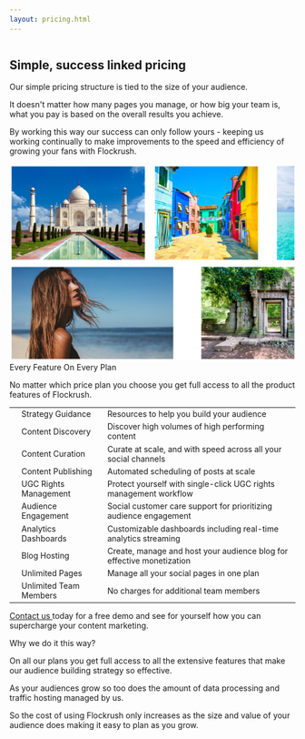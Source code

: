 ```yaml
---
layout: pricing.html
---
```


<div class="ui vertical stripe segment">
  <div class="ui stackable grid">
  <div class="two wide middle aligned column">
</div>
  <div class="seven wide middle aligned column">
  <h2 class="ui h-bold">Simple, success linked pricing</h2>
  <p class="p-em-166">
            Our simple pricing structure is tied to the size of your audience.
            </p>
  <p>It doesn't matter how many pages you manage, or how big your team is, what you pay is based on the overall results you achieve.</p>
  <p>By working this way our success can only follow yours - keeping us working continually to make improvements to the speed and efficiency of growing your fans with Flockrush.</p>
</div>
  <div class="six wide center aligned right floated column">
  <img class="ui image" src="/img/flockrush-discover-great-content-final.png" alt="Flockrush Discover Great Content">
</div>
</div>
</div>

<div class="ui vertical stripe segment grey-color">
  <div class="ui text container">
  <div class="ui h-bold">
  Every Feature On Every Plan
  </div>
  <p class="p-em-166">
No matter which price plan you choose you get full access to all the product features of Flockrush.
            </p>
  <table class="ui very basic table p-em-166"><tbody><tr><td><i class="checkmark green large icon"></i></td><td>Strategy Guidance</td><td>Resources to help you build your audience</td></tr><tr><td><i class="checkmark green large icon"></i></td><td>Content Discovery </td><td>Discover high volumes of high performing content</td></tr><tr><td><i class="checkmark green large icon"></i></td><td>Content Curation</td><td>Curate at scale, and with speed across all your social channels </td></tr><tr><td><i class="checkmark green large icon"></i></td><td>Content Publishing</td><td>Automated scheduling of posts at scale</td></tr><tr><td><i class="checkmark green large icon"></i></td><td>UGC Rights Management</td><td>Protect yourself with single-click UGC rights management workflow</td></tr><tr><td><i class="checkmark green large icon"></i></td><td>Audience Engagement </td><td>Social customer care support for prioritizing audience engagement</td></tr><tr><td><i class="checkmark green large icon"></i></td><td>Analytics Dashboards </td><td>Customizable dashboards including real-time analytics streaming</td></tr><tr><td><i class="checkmark green large icon"></i></td><td>Blog Hosting </td><td>Create, manage and host your audience blog for effective monetization</td></tr><tr><td><i class="checkmark green large icon"></i></td><td>Unlimited Pages </td><td>Manage all your social pages in one plan</td></tr><tr><td><i class="checkmark green large icon"></i></td><td>Unlimited Team Members </td><td>No charges for additional team members</td></tr></tbody></table>
  <p><a href="http://www.Flockrush.com/custom-demo/" data-href="http://www.Flockrush.com/custom-demo/" class="markup--anchor markup--p-anchor" rel="nofollow" target="_blank">Contact us </a>today for a free demo and see for yourself how you can supercharge your content marketing.</p>
  <p></p>
</div>
</div>

<div class="ui vertical stripe segment grey-color">
  <div class="ui text container">
  <div class="ui h-bold">
Why we do it this way?  </div>
  <p class="p-em-166">
On all our plans you get full access to all the extensive features that make our audience building strategy so effective.</p>
  <p>
As your audiences grow so too does the amount of data processing and traffic hosting managed by us.</p>
  <p>
So the cost of using Flockrush only increases as the size and value of your audience does making it easy to plan as you grow.
            </p>
</div>
</div>
